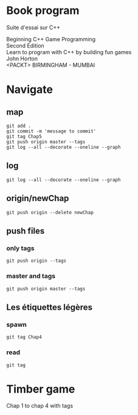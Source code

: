 # Book program
Suite d'essai sur C++

Beginning C++ Game Programming<br />
Second Edition<br />
Learn to program with C++ by building fun games<br />
John Horton<br />
\<PACKT\> BIRMINGHAM - MUMBAI

# Navigate
## map
    git add .
    git commit -m 'message to commit'
	git tag Chap5
	git push origin master --tags
	git log --all --decorate --oneline --graph
## log
    git log --all --decorate --oneline --graph

## origin/newChap
    git push origin --delete newChap

## push files
### only tags
    git push origin --tags
### master and tags
    git push origin master --tags

## Les étiquettes légères
### spawn
    git tag Chap4

### read
    git tag

# Timber game
Chap 1 to chap 4 with tags

